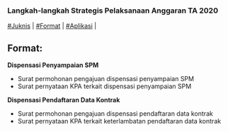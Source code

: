 <link rel="stylesheet" href="https://unpkg.com/sakura.css/css/sakura.css" type="text/css">


### Langkah-langkah Strategis Pelaksanaan Anggaran TA 2020

[#Juknis](#juknis) | [#Format](#/LLS20/format) | [#Aplikasi](#aplikasi) | 

## Format:

**Dispensasi Penyampaian SPM**
- Surat permohonan pengajuan dispensasi penyampaian SPM
- Surat pernyataan KPA terkait dispensasi penyampaian SPM

**Dispensasi Pendaftaran Data Kontrak**
- Surat permohonan pengajuan dispensasi pendaftaran data kontrak
- Surat pernyataan KPA terkait keterlambatan pendaftaran data kontrak
